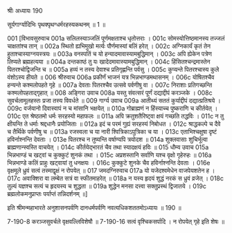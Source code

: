 श्रीः
अध्यायः 190

सूर्यगार्ग्यादिभिः पृथक्पृथग्धर्मरहस्यकथनम् ॥ 1 ॥

001	[विभावसुरुवाच 
001a	सलिलस्याञ्जलिं पूर्णमक्षताश्च धृतोत्तराः ।
001c	सोमस्योत्तिष्ठमानस्य तज्जलं चाक्षतांश्च तान् ॥
002a	स्थितो ह्यभिमुखो मर्त्यः पौर्णमास्यां बलिं हरेत् ।
002c	अग्निकार्यं कृतं तेन हुताश्चास्याग्नयस्त्रयः ॥
003a	वनस्पतिं च यो हन्यादमावास्यामबुद्धिमान् ।
003c	अपि ह्येकेन पत्रेण लिप्यते ब्रह्महत्यया ॥
004a	दन्तकाष्ठं तु यः खादेदमावास्यामबुद्धिमान् ।
004c	हिंसितश्चन्द्रमास्तेन पितरश्चोद्विजन्ति च ॥
005a	हव्यं न तस्य देवाश्च प्रतिगृह्णन्ति पर्वसु ।
005c	कुप्यन्ते पितरश्चास्य कुले वंशोऽस्य हीयते ॥
006	श्रीरुवाच 
006a	प्रकीर्णं भाजनं यत्र भिन्नभाण्डमथासनम् ।
006c	योषितश्चैव हन्यन्ते कश्मलोपहते गृहे ॥
007a	देवताः पितरश्चैव उत्सवे पर्वणीषु वा ।
007c	निराशाः प्रतिगच्छन्ति कश्मलोपहताद्गृहात् ॥
008	अङ्गिरा उवाच 
008a	यस्तु संवत्सरं पूर्णं दद्याद्दीपं करञ्जके ।
008c	सुवर्चलामूलहस्तः प्रजा तस्य विवर्धते ॥
009	गार्ग्य उवाच 
009a	आतीथ्यं सततं कुर्याद्दीपं दद्यात्प्रतिश्रये ।
009c	वर्जयानो दिवास्वापं न च मांसानि भक्षयेत् ॥
010a	गोब्राह्मणं न हिंस्याच्च पुष्कराणि च कीर्तयेत् ।
010c	एत श्रेष्ठतमो धर्मः सरहस्यो महाफलः ॥
011a	अपि क्रतुशतैरिष्ट्वा क्षयं गच्छति तद्धविः ।
011c	न तु क्षीयन्ति ते धर्माः श्रद्दधानैः प्रयोजिताः ॥
012a	इदं च परमं गुह्यं सरहस्यं निबोधत ।
012c	श्राद्धकल्पे च दैवे च तैर्थिके पर्वणीषु च ॥
013a	रजस्वला च या नारी श्वित्रिकाऽपुत्रिका च या ।
013c	एताभिश्चक्षुषा दृष्टं हविर्नाश्नन्ति देवताः ।
013e	पितरश्च न तुष्यन्ति वर्षाण्यपि त्रयोदश ॥
014a	शुक्लवासाः शुचिर्भूत्वा ब्राह्मणान्स्वस्ति वाचयेत् ।
014c	कीर्तयेद्भारतं चैव तथा स्यादक्षयं हविः ॥
015	धौम्य उवाच 
015a	भिन्नभाण्डं च खट्वां च कुक्कुटं शुनकं तथा ।
015c	अप्रशस्तानि सर्वाणि यश्च वृक्षो गृहेरुहः ॥
016a	भिन्नभाण्डे कलिं प्राहुः खट्वायां तु धनक्षयः ।
016c	कुक्कुटे शुनके चैव हविर्नाश्नन्ति देवताः ।
016e	वृक्षमूले ध्रुवं सत्वं तस्माद्वृक्षं न रोपयेत् ॥
017	जमदग्निरुवाच 
017a	यो यजेदश्वमेधेन वाजपेयशतेन ह ।
017c	अवाक्शिरा वा लम्बेत सत्रं वा स्फीतमाहरेत् ॥
018a	न यस्य हृदयं शुद्धं नरकं स ध्रुवं व्रजेत् ।
018c	तुल्यं यज्ञश्च सत्यं च हृदयस्य च शुद्धता ॥
019a	शुद्धेन मनसा दत्त्वा सक्तुप्रस्थं द्विजातये ।
019c	ब्रह्मलोकमनुप्राप्तः पर्याप्तं तन्निदर्शनम् ॥] 

इति श्रीमन्महाभारते अनुशासनपर्वणि दानधर्मपर्वणि नवत्यधिकशततमोऽध्यायः ॥ 190 ॥

7-190-8 करञ्जसुवर्चले वृक्षवल्लिविशेषौ ॥ 7-190-16 सत्वं वृश्चिकसर्पादि । न रोपयेत् गृहे इति शेषः ॥
